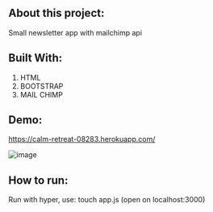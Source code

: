 ## About this project:

Small newsletter app with mailchimp api 

## Built With: 

1. HTML 
2. BOOTSTRAP
3. MAIL CHIMP

## Demo: 

https://calm-retreat-08283.herokuapp.com/

![image](https://i.ibb.co/09FsxR1/newsletter.png)

## How to run:

Run with hyper, use: touch app.js (open on localhost:3000)
